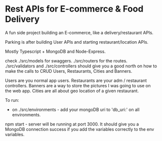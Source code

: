 # Rest APIs for E-commerce & Food Delivery  

A fun side project building an E-commerce, like a delivery/restaurant APIs.

Parking is after building User APIs and starting restaurant/location APIs.

Mostly Typescript + MongoDB and Node-Express. 

check 
./src/models for swaggers.
./src/routers for the routes.
./src/validators and ./src/controllers should give you a good north on how to make the calls to CRUD Users, Restaurants, Cities and Banners.

Users are you normal app users.
Restaurants are your adm / restaurant controllers.
Banners are a way to store the pictures I was going to use on the web app.
Cities are all about geo location of a given restaurant.

To run:

- on ./src/environments - add your mongoDB uri to  'db_uri:' on all environments.

npm start - server will be running at port 3000.
It should give you a MongoDB connection success if you add the variables correctly to the env variables.







